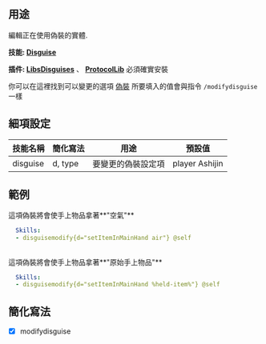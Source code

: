 ## 用途
編輯正在使用偽裝的實體.  

**技能: [Disguise](/skills/mechanics/disguise)**

**插件: [LibsDisguises](https://www.spigotmc.org/resources/libs-disguises-free.81/)** 、 
**[ProtocolLib](https://www.spigotmc.org/resources/protocollib.1997/)** 必須確實安裝

你可以在這裡找到可以變更的選項 [偽裝](/Mobs/Disguises)
所要填入的值會與指令 `/modifydisguise` 一樣


## 細項設定

| 技能名稱 | 簡化寫法| 用途 | 預設值 |
|-----------|-----------|----------------------------------------------------------------------|---------|
| disguise  | d, type   | 要變更的偽裝設定項 | player Ashijin |


## 範例
這項偽裝將會使手上物品拿著**"空氣"**
```yaml
  Skills:
  - disguisemodify{d="setItemInMainHand air"} @self 
```

##
這項偽裝將會使手上物品拿著**"原始手上物品"**
```yaml
  Skills:
  - disguisemodify{d="setItemInMainHand %held-item%"} @self
```


## 簡化寫法
- [x] modifydisguise